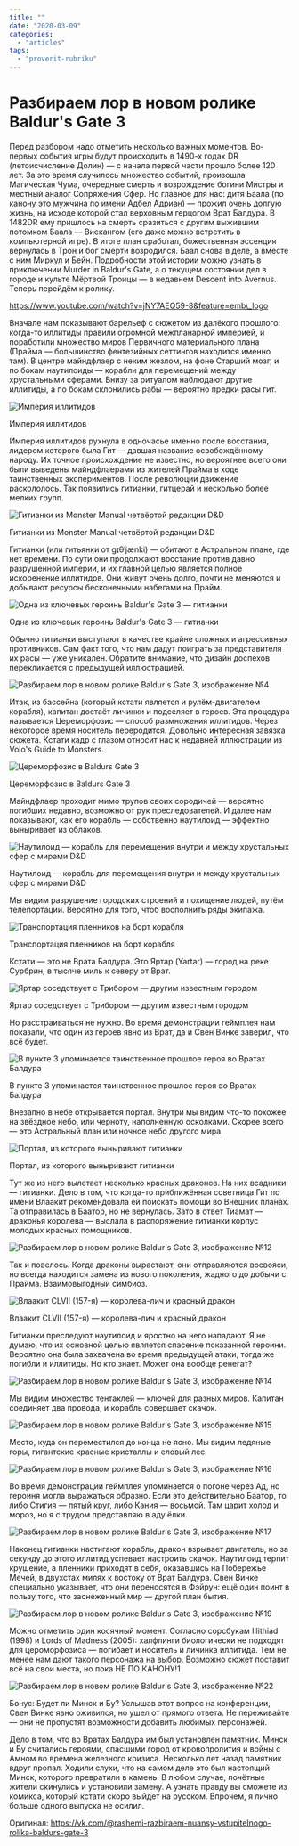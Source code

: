 ```yaml
---
title: ""
date: "2020-03-09"
categories: 
  - "articles"
tags: 
  - "proverit-rubriku"
---
```


# Разбираем лор в новом ролике Baldur's Gate 3

Перед разбором надо отметить несколько важных моментов. Во-первых события игры будут происходить в 1490-х годах DR (летоисчисление Долин) — с начала первой части прошло более 120 лет. За это время случилось множество событий, произошла Магическая Чума, очередные смерть и возрождение богини Мистры и местный аналог Сопряжения Сфер. Но главное для нас: дитя Баала (по канону это мужчина по имени Адбел Адриан) — прожил очень долгую жизнь, на исходе которой стал верховным герцогом Врат Балдура. В 1482DR ему пришлось на смерть сразиться с другим выжившим потомком Баала — Виекангом (его даже можно встретить в компьютерной игре). В итоге план сработал, божественная эссенция вернулась в Трон и бог смерти возродился. Баал снова в деле, а вместе с ним Миркул и Бейн. Подробности этой истории можно узнать в приключении Murder in Baldur's Gate, а о текущем состоянии дел в городе и культе Мёртвой Троицы — в недавнем Descent into Avernus. Теперь перейдём к ролику.

https://www.youtube.com/watch?v=jNY7AEQ59-8&feature=emb\_logo

Вначале нам показывают барельеф с сюжетом из далёкого прошлого: когда-то иллитиды правили огромной межпланарной империей, и поработили множество миров Первичного материального плана (Прайма — большинство фентезийных сеттингов находится именно там). В центре майндфлаер с неким жезлом, на фоне Старший мозг, и по бокам наутилоиды — корабли для перемещений между хрустальными сферами. Внизу за ритуалом наблюдают другие иллитиды, а по бокам склонились рабы — вероятно предки расы гит.

![Империя иллитидов](https://sun9-53.userapi.com/c857628/v857628537/18cd4a/TBeIJZJ68Ys.jpg)

Империя иллитидов

Империя иллитидов рухнула в одночасье именно после восстания, лидером которого была Гит — давшая название освобождённому народу. Их точное происхождение не известно, но вероятнее всего они были выведены майндфлаерами из жителей Прайма в ходе таинственных экспериментов. После революции движение раскололось. Так появились гитианки, гитцерай и несколько более мелких групп.

![Гитианки из Monster Manual четвёртой редакции D&D](https://sun9-16.userapi.com/c857628/v857628537/18cdba/AzWA-aw7EwU.jpg)

Гитианки из Monster Manual четвёртой редакции D&D

Гитианки (или гитьянки от gɪθˈjænki) — обитают в Астральном плане, где нет времени. По сути они продолжают восстание против давно разрушенной империи, и их главной целью является полное искоренение иллитидов. Они живут очень долго, почти не меняются и добывают ресурсы бесконечными набегами на Прайм.

![Одна из ключевых героинь Baldur's Gate 3 — гитианки](https://sun9-13.userapi.com/c857628/v857628537/18cdd7/2K8G429-YTI.jpg)

Одна из ключевых героинь Baldur's Gate 3 — гитианки

Обычно гитианки выступают в качестве крайне сложных и агрессивных противников. Сам факт того, что нам дадут поиграть за представителя их расы — уже уникален. Обратите внимание, что дизайн доспехов перекликается с предыдущей иллюстрацией.

![Разбираем лор в новом ролике Baldur's Gate 3, изображение №4](https://sun9-26.userapi.com/c857628/v857628537/18ce17/l69Sz7wANAQ.jpg)

Итак, из бассейна (который кстати является и рулём-двигателем корабля), капитан достаёт личинки и подселяет в героев. Эта процедура называется Цереморфозис — способ размножения иллитидов. Через некоторое время носитель переродится. Довольно интересная завязка сюжета. Кстати кадр с глазом относит нас к недавней иллюстрации из Volo's Guide to Monsters.

![Цереморфозис в Baldurs Gate 3](https://sun9-51.userapi.com/c857628/v857628537/18ce28/6lH2Nfh7FOA.jpg)

Цереморфозис в Baldurs Gate 3

Майндфлаер проходит мимо трупов своих сородичей — вероятно погибших недавно, возможно от рук преследователей. И далее нам показывают, как его корабль — собственно наутилоид — эффектно выныривает из облаков.

![Наутилоид — корабль для перемещения внутри и между хрустальных сфер с мирами D&D](https://sun9-9.userapi.com/c857628/v857628537/18ce32/BIUb_P_4Kik.jpg)

Наутилоид — корабль для перемещения внутри и между хрустальных сфер с мирами D&D

Мы видим разрушение городских строений и похищение людей, путём телепортации. Вероятно для того, чтоб восполнить ряды экипажа.

![Транспортация пленников на борт корабля](https://sun9-22.userapi.com/c857628/v857628537/18ce3c/Gl-9hL2hImY.jpg)

Транспортация пленников на борт корабля

Кстати — это не Врата Балдура. Это Яртар (Yartar) — город на реке Сурбрин, в тысяче миль к северу от Врат.

![Яртар соседствует с Трибором — другим известным городом](https://sun9-6.userapi.com/c857628/v857628537/18ce4f/N9JI_7iDQEY.jpg)

Яртар соседствует с Трибором — другим известным городом

Но расстраиваться не нужно. Во время демонстрации геймплея нам показали, что один из героев явно из Врат, да и Свен Винке заверил, что всё будет.

![В пункте 3 упоминается таинственное прошлое героя во Вратах Балдура](https://sun9-14.userapi.com/c857628/v857628537/18ce73/ErSQi1W_fG8.jpg)

В пункте 3 упоминается таинственное прошлое героя во Вратах Балдура

Внезапно в небе открывается портал. Внутри мы видим что-то похожее на звёздное небо, или черноту, наполненную осколками. Скорее всего — это Астральный план или ночное небо другого мира.

![Портал, из которого выныривают гитианки](https://sun9-11.userapi.com/c857628/v857628537/18ce7d/Ynik7UBP_t4.jpg)

Портал, из которого выныривают гитианки

Тут же из него вылетает несколько красных драконов. На них всадники — гитианки. Дело в том, что когда-то приближённая советница Гит по имени Влаакит рекомендовала ей поискать помощи во Внешних планах. Та отправилась в Баатор, но не вернулась. Зато в ответ Тиамат — драконья королева — выслала в распоряжение гитианки корпус молодых красных помощников.

![Разбираем лор в новом ролике Baldur's Gate 3, изображение №12](https://sun9-11.userapi.com/c857628/v857628537/18ceb4/VAkF8xH8Lnw.jpg)

Так и повелось. Когда драконы вырастают, они отправляются восвояси, но всегда находится замена из нового поколения, жадного до добычи с Прайма. Взаимовыгодный симбиоз.

![Влаакит CLVII (157-я) — королева-лич и красный дракон](https://sun9-20.userapi.com/c857628/v857628537/18ce8b/Bgc2kg9mHSo.jpg)

Влаакит CLVII (157-я) — королева-лич и красный дракон

Гитианки преследуют наутилоид и яростно на него нападают. Я не думаю, что их основной целью является спасение показанной героини. Вероятно она была захвачена во время предыдущей атаки, тогда же погибли и иллитиды. Но кто знает. Может она вообще ренегат?

![Разбираем лор в новом ролике Baldur's Gate 3, изображение №14](https://sun9-35.userapi.com/c857628/v857628537/18ced5/iWc_4mEgR2Q.jpg)

Мы видим множество тентаклей — ключей для разных миров. Капитан соединяет два провода, и корабль совершает скачок.

![Разбираем лор в новом ролике Baldur's Gate 3, изображение №15](https://sun9-6.userapi.com/c857628/v857628537/18cee9/CprzgofMpR4.jpg)

Место, куда он переместился до конца не ясно. Мы видим ледяные горы, гигантские красные кристаллы и еловый лес.

![Разбираем лор в новом ролике Baldur's Gate 3, изображение №16](https://sun9-15.userapi.com/c857628/v857628537/18cf25/9LZ1Etl4-qg.jpg)

Во время демонстрации геймплея упоминается о погоне через Ад, но героиня могла выражаться образно. Если это действительно Баатор, то либо Стигия — пятый круг, либо Кания — восьмой. Там царит холод и мороз, но я с трудом представляю в аду ёлки.

![Разбираем лор в новом ролике Baldur's Gate 3, изображение №17](https://sun9-5.userapi.com/c857628/v857628537/18cf2f/r45DcRXBAok.jpg)

Наконец гитианки настигают корабль, дракон взрывает двигатель, но за секунду до этого иллитид успевает настроить скачок. Наутилоид терпит крушение, а пленники приходят в себя, оказавшись на Побережье Мечей, в двухстах милях к востоку от Врат Балдура. Свен Винке специально указывает, что они переносятся в Фэйрун: ещё один поинт в пользу того, что заснеженный мир — другой план бытия.

![Разбираем лор в новом ролике Baldur's Gate 3, изображение №19](https://sun9-4.userapi.com/c857628/v857628537/18cf5a/VD-zClydM74.jpg)

Можно отметить один косячный момент. Согласно сорсбукам Illithiad (1998) и Lords of Madness (2005): халфлинги биологически не подходят для цероморфозиса — погибает и носитель и личинка иллитида. Тем не менее нам дают такого персонажа на выбор. Возможно сюжет поставит всё на свои места, но пока НЕ ПО КАНОНУ!1

![Разбираем лор в новом ролике Baldur's Gate 3, изображение №22](https://sun9-65.userapi.com/c857628/v857628273/192502/UAjPw0D_Ns0.jpg)

Бонус: Будет ли Минск и Бу? Услышав этот вопрос на конференции, Свен Винке явно оживился, но ушел от прямого ответа. Не переживайте — они не пропустят возможности добавить любимых персонажей.

Дело в том, что во Вратах Балдура им был установлен памятник. Минск и Бу считались героями, спасшими город от кровопролития и войны с Амном во времена железного кризиса. Несколько лет назад памятник вдруг пропал. Ходили слухи, что на самом деле это был настоящий Минск, которого превратили в камень. В любом случае, почётные жители скинулись и установили замену. А узнать правду вы сможете из комикса, который кстати скоро выйдет на русском. Впрочем, я лично больше одного выпуска не осилил.

Оригинал: https://vk.com/@rashemi-razbiraem-nuansy-vstupitelnogo-rolika-baldurs-gate-3
